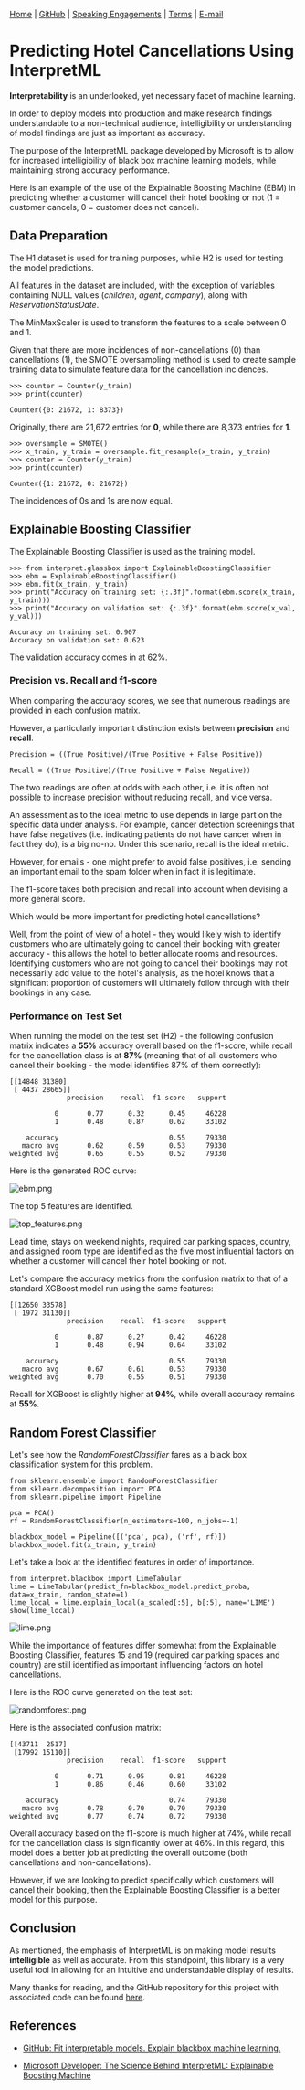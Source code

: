 [Home](https://mgcodesandstats.github.io/) |
[GitHub](https://github.com/mgcodesandstats) |
[Speaking Engagements](https://mgcodesandstats.github.io/speaking-engagements/) |
[Terms](https://mgcodesandstats.github.io/terms/) |
[E-mail](mailto:contact@michael-grogan.com)

# Predicting Hotel Cancellations Using InterpretML

**Interpretability** is an underlooked, yet necessary facet of machine learning.

In order to deploy models into production and make research findings understandable to a non-technical audience, intelligibility or understanding of model findings are just as important as accuracy.

The purpose of the InterpretML package developed by Microsoft is to allow for increased intelligibility of black box machine learning models, while maintaining strong accuracy performance.

Here is an example of the use of the Explainable Boosting Machine (EBM) in predicting whether a customer will cancel their hotel booking or not (1 = customer cancels, 0 = customer does not cancel).

## Data Preparation

The H1 dataset is used for training purposes, while H2 is used for testing the model predictions.

All features in the dataset are included, with the exception of variables containing NULL values (*children*, *agent*, *company*), along with *ReservationStatusDate*.

The MinMaxScaler is used to transform the features to a scale between 0 and 1.

Given that there are more incidences of non-cancellations (0) than cancellations (1), the SMOTE oversampling method is used to create sample training data to simulate feature data for the cancellation incidences.

```
>>> counter = Counter(y_train)
>>> print(counter)

Counter({0: 21672, 1: 8373})
```

Originally, there are 21,672 entries for **0**, while there are 8,373 entries for **1**.

```
>>> oversample = SMOTE()
>>> x_train, y_train = oversample.fit_resample(x_train, y_train)
>>> counter = Counter(y_train)
>>> print(counter)

Counter({1: 21672, 0: 21672})
```

The incidences of 0s and 1s are now equal.

## Explainable Boosting Classifier

The Explainable Boosting Classifier is used as the training model.

```
>>> from interpret.glassbox import ExplainableBoostingClassifier
>>> ebm = ExplainableBoostingClassifier()
>>> ebm.fit(x_train, y_train)
>>> print("Accuracy on training set: {:.3f}".format(ebm.score(x_train, y_train)))
>>> print("Accuracy on validation set: {:.3f}".format(ebm.score(x_val, y_val)))

Accuracy on training set: 0.907
Accuracy on validation set: 0.623
```

The validation accuracy comes in at 62%.

### Precision vs. Recall and f1-score

When comparing the accuracy scores, we see that numerous readings are provided in each confusion matrix.

However, a particularly important distinction exists between **precision** and **recall**. 

```
Precision = ((True Positive)/(True Positive + False Positive))

Recall = ((True Positive)/(True Positive + False Negative))
```

The two readings are often at odds with each other, i.e. it is often not possible to increase precision without reducing recall, and vice versa.

An assessment as to the ideal metric to use depends in large part on the specific data under analysis. For example, cancer detection screenings that have false negatives (i.e. indicating patients do not have cancer when in fact they do), is a big no-no. Under this scenario, recall is the ideal metric.

However, for emails - one might prefer to avoid false positives, i.e. sending an important email to the spam folder when in fact it is legitimate.

The f1-score takes both precision and recall into account when devising a more general score.

Which would be more important for predicting hotel cancellations?

Well, from the point of view of a hotel - they would likely wish to identify customers who are ultimately going to cancel their booking with greater accuracy - this allows the hotel to better allocate rooms and resources. Identifying customers who are not going to cancel their bookings may not necessarily add value to the hotel's analysis, as the hotel knows that a significant proportion of customers will ultimately follow through with their bookings in any case.

### Performance on Test Set

When running the model on the test set (H2) - the following confusion matrix indicates a **55%** accuracy overall based on the f1-score, while recall for the cancellation class is at **87%** (meaning that of all customers who cancel their booking - the model identifies 87% of them correctly):

```
[[14848 31380]
 [ 4437 28665]]
              precision    recall  f1-score   support

           0       0.77      0.32      0.45     46228
           1       0.48      0.87      0.62     33102

    accuracy                           0.55     79330
   macro avg       0.62      0.59      0.53     79330
weighted avg       0.65      0.55      0.52     79330
```

Here is the generated ROC curve:

![ebm.png](ebm.png)

The top 5 features are identified.

![top_features.png](top_features.png)

Lead time, stays on weekend nights, required car parking spaces, country, and assigned room type are identified as the five most influential factors on whether a customer will cancel their hotel booking or not.

Let's compare the accuracy metrics from the confusion matrix to that of a standard XGBoost model run using the same features:

```
[[12650 33578]
 [ 1972 31130]]
              precision    recall  f1-score   support

           0       0.87      0.27      0.42     46228
           1       0.48      0.94      0.64     33102

    accuracy                           0.55     79330
   macro avg       0.67      0.61      0.53     79330
weighted avg       0.70      0.55      0.51     79330
```

Recall for XGBoost is slightly higher at **94%**, while overall accuracy remains at **55%**.

## Random Forest Classifier

Let's see how the *RandomForestClassifier* fares as a black box classification system for this problem.

```
from sklearn.ensemble import RandomForestClassifier
from sklearn.decomposition import PCA
from sklearn.pipeline import Pipeline

pca = PCA()
rf = RandomForestClassifier(n_estimators=100, n_jobs=-1)

blackbox_model = Pipeline([('pca', pca), ('rf', rf)])
blackbox_model.fit(x_train, y_train)
```

Let's take a look at the identified features in order of importance.

```
from interpret.blackbox import LimeTabular
lime = LimeTabular(predict_fn=blackbox_model.predict_proba, data=x_train, random_state=1)
lime_local = lime.explain_local(a_scaled[:5], b[:5], name='LIME')
show(lime_local)
```

![lime.png](lime.png)

While the importance of features differ somewhat from the Explainable Boosting Classifier, features 15 and 19 (required car parking spaces and country) are still identified as important influencing factors on hotel cancellations.

Here is the ROC curve generated on the test set:

![randomforest.png](randomforest.png)

Here is the associated confusion matrix:

```
[[43711  2517]
 [17992 15110]]
              precision    recall  f1-score   support

           0       0.71      0.95      0.81     46228
           1       0.86      0.46      0.60     33102

    accuracy                           0.74     79330
   macro avg       0.78      0.70      0.70     79330
weighted avg       0.77      0.74      0.72     79330
```

Overall accuracy based on the f1-score is much higher at 74%, while recall for the cancellation class is significantly lower at 46%. In this regard, this model does a better job at predicting the overall outcome (both cancellations and non-cancellations).

However, if we are looking to predict specifically which customers will cancel their booking, then the Explainable Boosting Classifier is a better model for this purpose.

## Conclusion

As mentioned, the emphasis of InterpretML is on making model results **intelligible** as well as accurate. From this standpoint, this library is a very useful tool in allowing for an intuitive and understandable display of results.

Many thanks for reading, and the GitHub repository for this project with associated code can be found [here](https://github.com/MGCodesandStats/hotel-modelling).

## References

- [GitHub: Fit interpretable models. Explain blackbox machine learning.](https://github.com/interpretml/interpret)

- [Microsoft Developer: The Science Behind InterpretML: Explainable Boosting Machine](https://www.youtube.com/watch?v=MREiHgHgl0k)